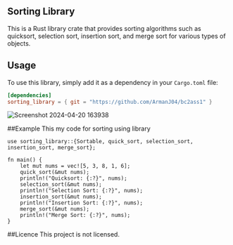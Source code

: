 ## Sorting Library
This is a Rust library crate that provides sorting algorithms such as quicksort, selection sort, insertion sort, and merge sort for various types of objects.
## Usage
To use this library, simply add it as a dependency in your `Cargo.toml` file:
```toml
[dependencies]
sorting_library = { git = "https://github.com/ArmanJ04/bc2ass1" }
```
![Screenshot 2024-04-20 163938](https://github.com/ArmanJ04/bc2ass1/assets/57132784/63e1a81e-4fdd-47d1-91eb-944aecec60cd)

##Example
This my code for sorting using library
```
use sorting_library::{Sortable, quick_sort, selection_sort, insertion_sort, merge_sort};

fn main() {
    let mut nums = vec![5, 3, 8, 1, 6];
    quick_sort(&mut nums);
    println!("Quicksort: {:?}", nums);
    selection_sort(&mut nums);
    println!("Selection Sort: {:?}", nums);
    insertion_sort(&mut nums);
    println!("Insertion Sort: {:?}", nums);
    merge_sort(&mut nums);
    println!("Merge Sort: {:?}", nums);
}
```
##Licence
This project is not licensed.

